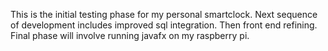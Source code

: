 This is the initial testing phase for my personal smartclock. Next sequence of development includes improved sql integration. Then front end refining. Final phase will involve running javafx on my raspberry pi.
